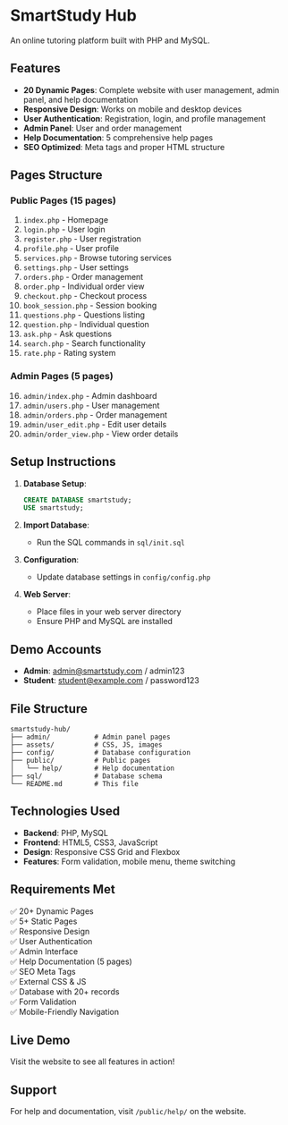 # SmartStudy Hub

An online tutoring platform built with PHP and MySQL.

## Features

- **20 Dynamic Pages**: Complete website with user management, admin panel, and help documentation
- **Responsive Design**: Works on mobile and desktop devices
- **User Authentication**: Registration, login, and profile management
- **Admin Panel**: User and order management
- **Help Documentation**: 5 comprehensive help pages
- **SEO Optimized**: Meta tags and proper HTML structure

## Pages Structure

### Public Pages (15 pages)
1. `index.php` - Homepage
2. `login.php` - User login
3. `register.php` - User registration
4. `profile.php` - User profile
5. `services.php` - Browse tutoring services
6. `settings.php` - User settings
7. `orders.php` - Order management
8. `order.php` - Individual order view
9. `checkout.php` - Checkout process
10. `book_session.php` - Session booking
11. `questions.php` - Questions listing
12. `question.php` - Individual question
13. `ask.php` - Ask questions
14. `search.php` - Search functionality
15. `rate.php` - Rating system

### Admin Pages (5 pages)
16. `admin/index.php` - Admin dashboard
17. `admin/users.php` - User management
18. `admin/orders.php` - Order management
19. `admin/user_edit.php` - Edit user details
20. `admin/order_view.php` - View order details

## Setup Instructions

1. **Database Setup**:
   ```sql
   CREATE DATABASE smartstudy;
   USE smartstudy;
   ```

2. **Import Database**:
   - Run the SQL commands in `sql/init.sql`

3. **Configuration**:
   - Update database settings in `config/config.php`

4. **Web Server**:
   - Place files in your web server directory
   - Ensure PHP and MySQL are installed

## Demo Accounts

- **Admin**: admin@smartstudy.com / admin123
- **Student**: student@example.com / password123

## File Structure

```
smartstudy-hub/
├── admin/           # Admin panel pages
├── assets/          # CSS, JS, images
├── config/          # Database configuration
├── public/          # Public pages
│   └── help/        # Help documentation
├── sql/             # Database schema
└── README.md        # This file
```

## Technologies Used

- **Backend**: PHP, MySQL
- **Frontend**: HTML5, CSS3, JavaScript
- **Design**: Responsive CSS Grid and Flexbox
- **Features**: Form validation, mobile menu, theme switching

## Requirements Met

✅ 20+ Dynamic Pages  
✅ 5+ Static Pages  
✅ Responsive Design  
✅ User Authentication  
✅ Admin Interface  
✅ Help Documentation (5 pages)  
✅ SEO Meta Tags  
✅ External CSS & JS  
✅ Database with 20+ records  
✅ Form Validation  
✅ Mobile-Friendly Navigation  

## Live Demo

Visit the website to see all features in action!

## Support

For help and documentation, visit `/public/help/` on the website. 